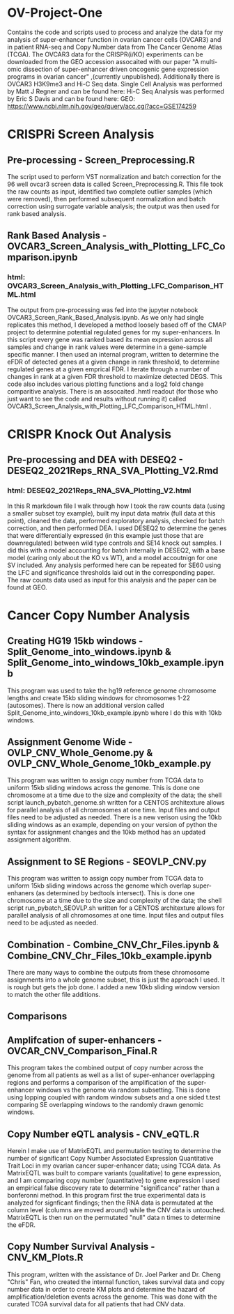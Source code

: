 # OV-Project-One
Contains the code and scripts used to process and analyze the data for my analysis of super-enhancer function in ovarian cancer cells (OVCAR3) and in patient RNA-seq and Copy Number data from The Cancer Genome Atlas (TCGA). The OVCAR3 data for the CRISPR(i/KO) experiments can be downloaded from the GEO accession assocaited with our paper "A multi-omic dissection of super-enhancer driven oncogenic gene expression programs in ovarian cancer" ,(currently unpublished). Additionally there is OVCAR3 H3K9me3 and Hi-C Seq data. 
Single Cell Analysis was performed by Matt J Regner and can be found here:
Hi-C Seq Analysis was performed by Eric S Davis and can be found here:
GEO: https://www.ncbi.nlm.nih.gov/geo/query/acc.cgi?acc=GSE174259
# CRISPRi Screen Analysis
## Pre-processing - Screen_Preprocessing.R
The script used to perform VST normalization and batch correction for the 96 well ovcar3 screen data is called Screen_Preprocessing.R. This file took the raw counts as input, identified two complete outlier samples (which were removed), then performed subsequent normalization and batch correction using surrogate variable analysis; the output was then used for rank based analysis. 
## Rank Based Analysis - OVCAR3_Screen_Analysis_with_Plotting_LFC_Comparison.ipynb
### html: OVCAR3_Screen_Analysis_with_Plotting_LFC_Comparison_HTML.html
The output from pre-processing was fed into the jupyter notebook OVCAR3_Screen_Rank_Based_Analysis.ipynb. As we only had single replicates this method, I developed a method loosely based off of the CMAP project to determine potential regulated genes for my super-enhancers. In this script every gene was ranked based its mean expression across all samples and change in rank values were determine in a gene-sample specific manner. I then used an internal program, written to determine the eFDR of detected genes at a given change in rank threshold, to determine regulated genes at a given emprical FDR. I iterate through a number of changes in rank at a given FDR threshold to maximize detected DEGS. This code also includes various plotting functions and a log2 fold change comparitive analysis. There is an assocaited .hmtl readout (for those who just want to see the code and results without running it) called OVCAR3_Screen_Analysis_with_Plotting_LFC_Comparison_HTML.html . 
# CRISPR Knock Out Analysis 
## Pre-processing and DEA with DESEQ2 - DESEQ2_2021Reps_RNA_SVA_Plotting_V2.Rmd
### html: DESEQ2_2021Reps_RNA_SVA_Plotting_V2.html
In this R markdown file I walk through how I took the raw counts data (using a smaller subset toy example), built my input data matrix (full data at this point), cleaned the data, performed exploratory analysis, checked for batch correction, and then performed DEA. I used DESEQ2 to determine the genes that were differentially expressed (in this example just those that are downregulated) between wild type controls and SE14 knock out samples. I did this with a model accounting for batch internally in DESEQ2, with a base model (caring only about the KO vs WT), and a model accoutnign for one SV included. Any analysis performed here can be repeated for SE60 using the LFC and significance thresholds laid out in the corresponding paper. The raw counts data used as input for this analysis and the paper can be found at GEO. 

# Cancer Copy Number Analysis 
## Creating HG19 15kb windows - Split_Genome_into_windows.ipynb & Split_Genome_into_windows_10kb_example.ipynb
This program was used to take the hg19 reference genome chromosome lengths and create 15kb sliding windows for chromosomes 1-22 (autosomes). There is now an additional version called Split_Genome_into_windows_10kb_example.ipynb where I do this with 10kb windows. 
## Assignment Genome Wide - OVLP_CNV_Whole_Genome.py & OVLP_CNV_Whole_Genome_10kb_example.py
This program was written to assign copy number from TCGA data to uniform 15kb sliding windows across the genome. This is done one chromosome at a time due to the size and complexity of the data; the shell script launch_pybatch_genome.sh written for a CENTOS architexture allows for parallel analysis of all chromosomes at one time. Input files and output files need to be adjusted as needed. There is a new verison using the 10kb sliding windows as an example, depending on your version of python the syntax for assignment changes and the 10kb method has an updated assignment algorithm. 
## Assignment to SE Regions - SEOVLP_CNV.py
This program was written to assign copy number from TCGA data to uniform 15kb sliding windows across the genome which overlap super-enhaners (as determined by bedtools intersect). This is done one chromosome at a time due to the size and complexity of the data; the shell script run_pybatch_SEOVLP.sh written for a CENTOS architexture allows for parallel analysis of all chromosomes at one time. Input files and output files need to be adjusted as needed. 
## Combination - Combine_CNV_Chr_Files.ipynb & Combine_CNV_Chr_Files_10kb_example.ipynb
There are many ways to combine the outputs from these chromosome assignments into a whole genome subset, this is just the approach I used. It is rough but gets the job done. I added a new 10kb sliding window version to match the other file additions. 
## Comparisons
## Amplifcation of super-enhancers - OVCAR_CNV_Comparison_Final.R
This program takes the combined output of copy number across the genome from all patients as well as a list of super-enhancer overlapping regions and performs a comparison of the amplification of the super-enhancer windows vs the genome via random subsetting. This is done using lopping coupled with random window subsets and a one sided t.test comparing SE overlapping windows to the randomly drawn genomic windows.  
## Copy Number eQTL analysis - CNV_eQTL.R
Herein I make use of MatrixEQTL and permutation testing to determine the number of significant Copy Number Associated Expression Quantitative Trait Loci in my ovarian cancer super-enhancer data; using TCGA data. As MatrixEQTL was built to compare variants (qualitative) to gene expression, and I am comparing copy number (quantitative) to gene expression I used an empirical false discovery rate to determine "significance" rather than a bonferonni method. In this program first the true experimental data is analyzed for signficant findings; then the RNA data is permutated at the column level (columns are moved around) while the CNV data is untouched. MatrixEQTL is then run on the permutated "null" data n times to determine the eFDR. 
## Copy Number Survival Analysis - CNV_KM_Plots.R 
This program, written with the assistance of Dr. Joel Parker and Dr. Cheng "Chris" Fan, who created the internal function, takes survival data and copy number data in order to create KM plots and determine the hazard of amplification/deletion events across the genome. This was done with the curated TCGA survival data for all patients that had CNV data. 
